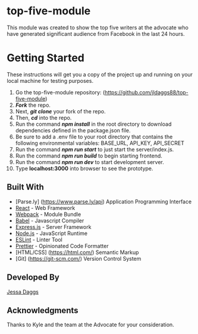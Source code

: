 # top-five-module

This module was created to show the top five writers at the advocate who have generated significant audience from Facebook in the last 24 hours. 

# Getting Started

These instructions will get you a copy of the project up and running on your local machine for testing purposes.

1. Go the top-five-module repository: (https://github.com/jldaggs88/top-five-module)
2. **_Fork_** the repo.
3. Next, **_git clone_** your fork of the repo.
4. Then, **_cd_** into the repo.
5. Run the command **_npm install_** in the root directory to download dependencies defined in the package.json file.
6. Be sure to add a .env file to your root directory that contains the following environmental variables:
  BASE_URL,
  API_KEY,
  API_SECRET
7. Run the command **_npm run start_** to just start the server/index.js.
8. Run the command **_npm run build_** to begin starting frontend.
9. Run the command **_npm run dev_** to start development server.
10. Type **localhost:3000** into browser to see the prototype.

## Built With

- [Parse.ly] (https://www.parse.ly/api) Application Programming Interface
- [React](https://reactjs.org/) - Web Framework
- [Webpack](https://maven.apache.org/) - Module Bundle
- [Babel](http://www.dropwizard.io/1.0.2/docs/) - Javascript Compiler
- [Express.js](https://maven.apache.org/) - Server Framework
- [Node.js](https://nodejs.org/en/) - JavaScript Runtime
- [ESLint](http://www.dropwizard.io/1.0.2/docs/) - Linter Tool
- [Prettier](https://prettier.io/docs/en/install.html) - Opinionated Code Formatter
- [HTML/CSS] (https://html.com/) Semantic Markup
- [Git] (https://git-scm.com/) Version Control System


## Developed By

[Jessa Daggs](https://github.com/jldaggs88)

## Acknowledgments

Thanks to Kyle and the team at the Advocate for your consideration.